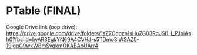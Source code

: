 # PTable (FINAL)

Google Drive link (oop drive):
  https://drive.google.com/drive/folders/1sZ7Cqqzn1sHuZG03RqJSl1H_PJniAsh0?fbclid=IwAR3EgkYN69A4CVHJ-s5TDmo3IWSAZ5-19jgqG9wkWBmSvqkmOKABAoUArr4
